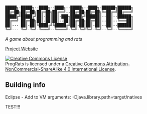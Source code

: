 ```
█████╗-█████╗--████╗--████╗--█████╗--████╗-██████╗██████╗
██╔═██╗██╔═██╗██╔═██╗██╔══╝--██╔═██╗██╔═██╗╚═██╔═╝██╔═══╝
█████╔╝█████╔╝██║-██║██║-███╗█████╔╝██████║--██║--██████╗
██╔══╝ ██╔═██╗██║-██║██║--██║██╔═██╗██╔═██║--██║--╚═══██║
██║--- ██║-██║╚████╔╝╚█████╔╝██║-██║██║-██║--██║--██████║
╚═╝--- ╚═╝-╚═╝-╚═══╝--╚════╝-╚═╝-╚═╝╚═╝-╚═╝--╚═╝--╚═════╝
```
*A game about programming and rats*

[Project Website](http://pub.conf.fi/projects/prograts)

<a rel="license" href="http://creativecommons.org/licenses/by-nc-sa/4.0/"><img alt="Creative Commons License" style="border-width:0" src="http://i.creativecommons.org/l/by-nc-sa/4.0/88x31.png" /></a><br /><span xmlns:dct="http://purl.org/dc/terms/" property="dct:title">ProgRats</span> is licensed under a <a rel="license" href="http://creativecommons.org/licenses/by-nc-sa/4.0/">Creative Commons Attribution-NonCommercial-ShareAlike 4.0 International License</a>.

## Building info
Eclipse - Add to VM arguments: -Djava.library.path=target/natives

TEST!!!

